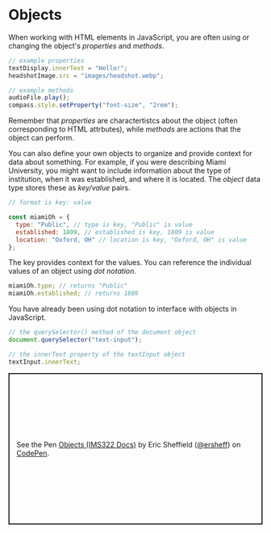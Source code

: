 # Objects

When working with HTML elements in JavaScript, you are often using or changing the object's _properties_ and _methods_.

```js
// example properties
textDisplay.innerText = "Hello!";
headshotImage.src = "images/headshot.webp";

// example methods
audioFile.play();
compass.style.setProperty("font-size", "2rem");
```

Remember that _properties_ are charactertistcs about the object (often corresponding to HTML attrbutes), while _methods_ are actions that the object can perform.

You can also define your own objects to organize and provide context for data about something. For example, if you were describing Miami University, you might want to include information about the type of institution, when it was established, and where it is located. The _object_ data type stores these as _key/value_ pairs.

```js
// format is key: value

const miamiOh = {
  type: "Public", // type is key, "Public" is value
  established: 1809, // established is key, 1809 is value
  location: "Oxford, OH" // location is key, "Oxford, OH" is value
};
```

The key provides context for the values. You can reference the individual values of an object using _dot notation_.

```js
miamiOh.type; // returns "Public"
miamiOh.established; // returns 1809
```

You have already been using dot notation to interface with objects in JavaScript.

```js
// the querySelector() method of the document object
document.querySelector("text-input");

// the innerText property of the textInput object
textInput.innerText;
```

<p class="codepen" data-height="300" data-default-tab="js,result" data-slug-hash="vYPByeL" data-editable="true" data-user="ersheff" style="height: 300px; box-sizing: border-box; display: flex; align-items: center; justify-content: center; border: 2px solid; margin: 1em 0; padding: 1em;">
  <span>See the Pen <a href="https://codepen.io/ersheff/pen/vYPByeL">
  Objects (IMS322 Docs)</a> by Eric Sheffield (<a href="https://codepen.io/ersheff">@ersheff</a>)
  on <a href="https://codepen.io">CodePen</a>.</span>
</p>
<script async src="https://cpwebassets.codepen.io/assets/embed/ei.js"></script>
